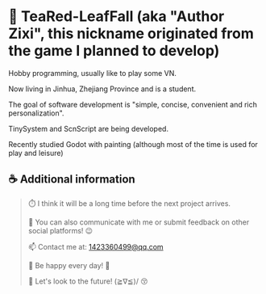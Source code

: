 # 🍂 TeaRed-LeafFall (aka "Author Zixi", this nickname originated from the game I planned to develop)

Hobby programming, usually like to play some VN.

Now living in Jinhua, Zhejiang Province and is a student.

The goal of software development is "simple, concise, convenient and rich personalization".

TinySystem and ScnScript are being developed.

Recently studied Godot with painting (although most of the time is used for play and leisure)

## ☕ Additional information
>
> ⏱️ I think it will be a long time before the next project arrives.
>
> 💬 You can also communicate with me or submit feedback on other social platforms! 😉
>
> 📫 Contact me at: 1423360499@qq.com
>
> 🎇 Be happy every day! 🎉
>
> 🌈 Let's look to the future! (≧∇≦)/ 😚
